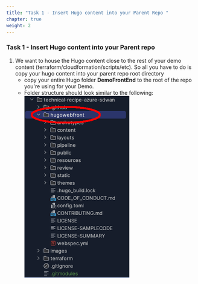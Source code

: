 ```yaml
---
title: "Task 1 - Insert Hugo content into your Parent Repo "
chapter: true
weight: 2
---
```


### Task 1 - Insert Hugo content into your Parent repo

1. We want to house the Hugo content close to the rest of your demo content (terraform/cloudformation/scripts/etc).  So all you have to do is copy your hugo content into your parent repo root directory
   * copy your entire Hugo folder **DemoFrontEnd** to the root of the repo you're using for your Demo.
   * Folder structure should look similar to the following:
   ![repoFolders](repoFolders.png)


  